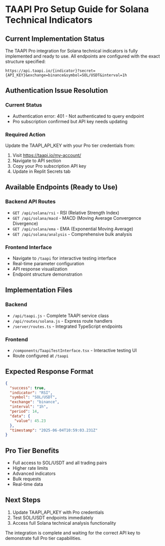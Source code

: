 # TAAPI Pro Setup Guide for Solana Technical Indicators

## Current Implementation Status

The TAAPI Pro integration for Solana technical indicators is fully implemented and ready to use. All endpoints are configured with the exact structure specified:

```
https://api.taapi.io/{indicator}?secret={API_KEY}&exchange=binance&symbol=SOL/USDT&interval=1h
```

## Authentication Issue Resolution

### Current Status
- Authentication error: 401 - Not authenticated to query endpoint
- Pro subscription confirmed but API key needs updating

### Required Action
Update the TAAPI_API_KEY with your Pro tier credentials from:
1. Visit https://taapi.io/my-account/
2. Navigate to API section
3. Copy your Pro subscription API key
4. Update in Replit Secrets tab

## Available Endpoints (Ready to Use)

### Backend API Routes
- `GET /api/solana/rsi` - RSI (Relative Strength Index)
- `GET /api/solana/macd` - MACD (Moving Average Convergence Divergence)
- `GET /api/solana/ema` - EMA (Exponential Moving Average)
- `GET /api/solana/analysis` - Comprehensive bulk analysis

### Frontend Interface
- Navigate to `/taapi` for interactive testing interface
- Real-time parameter configuration
- API response visualization
- Endpoint structure demonstration

## Implementation Files

### Backend
- `/api/taapi.js` - Complete TAAPI service class
- `/api/routes/solana.js` - Express route handlers
- `/server/routes.ts` - Integrated TypeScript endpoints

### Frontend
- `/components/TaapiTestInterface.tsx` - Interactive testing UI
- Route configured at `/taapi`

## Expected Response Format

```json
{
  "success": true,
  "indicator": "RSI",
  "symbol": "SOL/USDT",
  "exchange": "binance",
  "interval": "1h",
  "period": 14,
  "data": {
    "value": 45.23
  },
  "timestamp": "2025-06-04T10:59:03.231Z"
}
```

## Pro Tier Benefits
- Full access to SOL/USDT and all trading pairs
- Higher rate limits
- Advanced indicators
- Bulk requests
- Real-time data

## Next Steps
1. Update TAAPI_API_KEY with Pro credentials
2. Test SOL/USDT endpoints immediately
3. Access full Solana technical analysis functionality

The integration is complete and waiting for the correct API key to demonstrate full Pro tier capabilities.